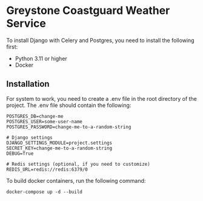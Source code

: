 # Greystone Coastguard Weather Service
To install Django with Celery and Postgres, you need to install the following first:

- Python 3.11 or higher
- Docker

## Installation

For system to work, you need to create a .env file in the root directory of the project. The .env file should contain the following:

```# PostgreSQL settings
POSTGRES_DB=change-me
POSTGRES_USER=some-user-name
POSTGRES_PASSWORD=change-me-to-a-random-string

# Django settings
DJANGO_SETTINGS_MODULE=project.settings
SECRET_KEY=change-me-to-a-random-string
DEBUG=True

# Redis settings (optional, if you need to customize)
REDIS_URL=redis://redis:6379/0
```

To build docker containers, run the following command:


```docker-compose up -d --build```

